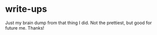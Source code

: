 # write-ups
 Just my brain dump from that thing I did. Not the prettiest, but good for future me. Thanks! 
